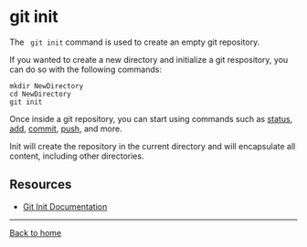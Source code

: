 # git init

The ` git init` command is used to create an empty git repository.

If you wanted to create a new directory and initialize a git respository, you can do so with the following commands: 

``` 
mkdir NewDirectory
cd NewDirectory
git init
```

Once inside a git repository, you can start using commands such as 
[status](./Status.md),
[add](./Add.md),
[commit](./Commit.md),
[push](./Push.md),
and more.

Init will create the repository in the current directory and will encapsulate all content, including other directories.

## Resources 

- [Git Init Documentation](https://git-scm.com/docs/git-init)

---

[Back to home](../README.md)
